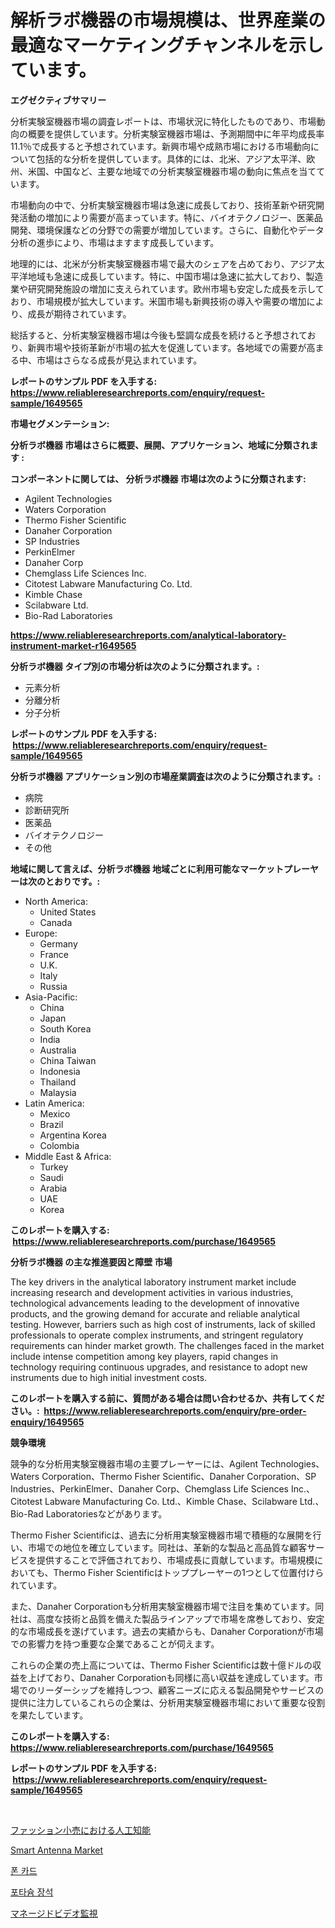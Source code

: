 <p><h1>解析ラボ機器の市場規模は、世界産業の最適なマーケティングチャンネルを示しています。</h1></p><p><strong>エグゼクティブサマリー</strong></p>
<p><p>分析実験室機器市場の調査レポートは、市場状況に特化したものであり、市場動向の概要を提供しています。分析実験室機器市場は、予測期間中に年平均成長率11.1％で成長すると予想されています。新興市場や成熟市場における市場動向について包括的な分析を提供しています。具体的には、北米、アジア太平洋、欧州、米国、中国など、主要な地域での分析実験室機器市場の動向に焦点を当てています。</p><p>市場動向の中で、分析実験室機器市場は急速に成長しており、技術革新や研究開発活動の増加により需要が高まっています。特に、バイオテクノロジー、医薬品開発、環境保護などの分野での需要が増加しています。さらに、自動化やデータ分析の進歩により、市場はますます成長しています。</p><p>地理的には、北米が分析実験室機器市場で最大のシェアを占めており、アジア太平洋地域も急速に成長しています。特に、中国市場は急速に拡大しており、製造業や研究開発施設の増加に支えられています。欧州市場も安定した成長を示しており、市場規模が拡大しています。米国市場も新興技術の導入や需要の増加により、成長が期待されています。</p><p>総括すると、分析実験室機器市場は今後も堅調な成長を続けると予想されており、新興市場や技術革新が市場の拡大を促進しています。各地域での需要が高まる中、市場はさらなる成長が見込まれています。</p></p>
<p><strong>レポートのサンプル PDF を入手する: <a href="https://www.reliableresearchreports.com/enquiry/request-sample/1649565">https://www.reliableresearchreports.com/enquiry/request-sample/1649565</a></strong></p>
<p><strong>市場セグメンテーション:</strong></p>
<p><strong> 分析ラボ機器 市場はさらに概要、展開、アプリケーション、地域に分類されます :</strong></p>
<p><strong>コンポーネントに関しては、 分析ラボ機器 市場は次のように分類されます: &nbsp;</strong></p>
<p><ul><li>Agilent Technologies</li><li>Waters Corporation</li><li>Thermo Fisher Scientific</li><li>Danaher Corporation</li><li>SP Industries</li><li>PerkinElmer</li><li>Danaher Corp</li><li>Chemglass Life Sciences Inc.</li><li>Citotest Labware Manufacturing Co. Ltd.</li><li>Kimble Chase</li><li>Scilabware Ltd.</li><li>Bio-Rad Laboratories</li></ul></p>
<p><strong><a href="https://www.reliableresearchreports.com/analytical-laboratory-instrument-market-r1649565">https://www.reliableresearchreports.com/analytical-laboratory-instrument-market-r1649565</a></strong></p>
<p><strong> 分析ラボ機器 タイプ別の市場分析は次のように分類されます。:</strong></p>
<p><ul><li>元素分析</li><li>分離分析</li><li>分子分析</li></ul></p>
<p><strong>レポートのサンプル PDF を入手する: &nbsp;<a href="https://www.reliableresearchreports.com/enquiry/request-sample/1649565">https://www.reliableresearchreports.com/enquiry/request-sample/1649565</a></strong></p>
<p><strong> 分析ラボ機器 アプリケーション別の市場産業調査は次のように分類されます。:</strong></p>
<p><ul><li>病院</li><li>診断研究所</li><li>医薬品</li><li>バイオテクノロジー</li><li>その他</li></ul></p>
<p><strong>地域に関して言えば、分析ラボ機器 地域ごとに利用可能なマーケットプレーヤーは次のとおりです。:</strong></p>
<p><ul>
    <li>
        North America:
        <ul>
            <li>United States</li>
            <li>Canada</li>
        </ul>
    </li>
    <li>
        Europe:
        <ul>
            <li>Germany</li>
            <li>France</li>
            <li>U.K.</li>
            <li>Italy</li>
            <li>Russia</li>
        </ul>
    </li>
    <li>
        Asia-Pacific:
        <ul>
            <li>China</li>
            <li>Japan</li>
            <li>South Korea</li>
            <li>India</li>
            <li>Australia</li>
            <li>China Taiwan</li>
            <li>Indonesia</li>
            <li>Thailand</li>
            <li>Malaysia</li>
        </ul>
    </li>
    <li>
        Latin America:
        <ul>
            <li>Mexico</li>
            <li>Brazil</li>
            <li>Argentina Korea</li>
            <li>Colombia</li>
        </ul>
    </li>
    <li>
        Middle East & Africa:
        <ul>
            <li>Turkey</li>
            <li>Saudi</li>
            <li>Arabia</li>
            <li>UAE</li>
            <li>Korea</li>
        </ul>
    </li>
    </ul></p>
<p><strong>このレポートを購入する: &nbsp;<a href="https://www.reliableresearchreports.com/purchase/1649565">https://www.reliableresearchreports.com/purchase/1649565</a></strong></p>
<p><strong>分析ラボ機器 の主な推進要因と障壁 市場</strong></p>
<p><p>The key drivers in the analytical laboratory instrument market include increasing research and development activities in various industries, technological advancements leading to the development of innovative products, and the growing demand for accurate and reliable analytical testing. However, barriers such as high cost of instruments, lack of skilled professionals to operate complex instruments, and stringent regulatory requirements can hinder market growth. The challenges faced in the market include intense competition among key players, rapid changes in technology requiring continuous upgrades, and resistance to adopt new instruments due to high initial investment costs.</p></p>
<p><strong>このレポートを購入する前に、質問がある場合は問い合わせるか、共有してください。:&nbsp; <a href="https://www.reliableresearchreports.com/enquiry/pre-order-enquiry/1649565">https://www.reliableresearchreports.com/enquiry/pre-order-enquiry/1649565</a></strong></p>
<p><strong>競争環境</strong></p>
<p><p>競争的な分析用実験室機器市場の主要プレーヤーには、Agilent Technologies、Waters Corporation、Thermo Fisher Scientific、Danaher Corporation、SP Industries、PerkinElmer、Danaher Corp、Chemglass Life Sciences Inc.、Citotest Labware Manufacturing Co. Ltd.、Kimble Chase、Scilabware Ltd.、Bio-Rad Laboratoriesなどがあります。</p><p>Thermo Fisher Scientificは、過去に分析用実験室機器市場で積極的な展開を行い、市場での地位を確立しています。同社は、革新的な製品と高品質な顧客サービスを提供することで評価されており、市場成長に貢献しています。市場規模においても、Thermo Fisher Scientificはトッププレーヤーの1つとして位置付けられています。</p><p>また、Danaher Corporationも分析用実験室機器市場で注目を集めています。同社は、高度な技術と品質を備えた製品ラインアップで市場を席巻しており、安定的な市場成長を遂げています。過去の実績からも、Danaher Corporationが市場での影響力を持つ重要な企業であることが伺えます。</p><p>これらの企業の売上高については、Thermo Fisher Scientificは数十億ドルの収益を上げており、Danaher Corporationも同様に高い収益を達成しています。市場でのリーダーシップを維持しつつ、顧客ニーズに応える製品開発やサービスの提供に注力しているこれらの企業は、分析用実験室機器市場において重要な役割を果たしています。</p></p>
<p><strong>このレポートを購入する: &nbsp; <a href="https://www.reliableresearchreports.com/purchase/1649565">https://www.reliableresearchreports.com/purchase/1649565</a></strong></p>
<p><strong>レポートのサンプル PDF を入手する: &nbsp;<a href="https://www.reliableresearchreports.com/enquiry/request-sample/1649565">https://www.reliableresearchreports.com/enquiry/request-sample/1649565</a></strong><strong></strong></p>
<p>&nbsp;</p>
<p><p><a href="https://medium.com/@nicolasrown5/%E3%83%95%E3%82%A1%E3%83%83%E3%82%B7%E3%83%A7%E3%83%B3%E5%B0%8F%E5%A3%B2%E6%A5%AD%E3%81%AB%E3%81%8A%E3%81%91%E3%82%8B%E4%BA%BA%E5%B7%A5%E7%9F%A5%E8%83%BD%E3%81%AE%E5%B1%95%E6%9C%9B-%E6%A5%AD%E7%95%8C%E6%A6%82%E8%A6%81%E3%81%A8%E4%BA%88%E6%B8%AC-2024%E5%B9%B4%E3%81%8B%E3%82%892031%E5%B9%B4-9ead664a9051">ファッション小売における人工知能</a></p><p><a href="https://github.com/Sinjinluong3e0awx2m195k76/Market-Research-Report-List-2/blob/main/smart-antenna-market.md">Smart Antenna Market</a></p><p><a href="https://medium.com/@sophieinleeds/%EC%A0%84%ED%99%94%EC%B9%B4%EB%93%9C-%EC%8B%9C%EC%9E%A5%EC%9D%80-%EC%8B%9C%EC%9E%A5-%EC%A0%90%EC%9C%A0%EC%9C%A8-%EC%8B%9C%EC%9E%A5-%EB%8F%99%ED%96%A5-%EB%B0%8F-%EC%8B%9C%EC%9E%A5-%EC%84%B1%EC%9E%A5%EC%97%90-%EA%B4%80%ED%95%9C-%EC%A0%95%EB%B3%B4%EB%A5%BC-%EC%A0%9C%EA%B3%B5%ED%95%A9%EB%8B%88%EB%8B%A4-79ad1eaef185">폰 카드</a></p><p><a href="https://medium.com/@gustavorn8776/%EC%B9%BC%EB%A6%AC%EC%9B%80-%ED%8E%A0%EB%93%9C%EC%8A%A4%ED%8C%8C-%EC%8B%9C%EC%9E%A5-%EC%8B%9C%EC%9E%A5-cagr-%EC%8B%9C%EC%9E%A5-%ED%8A%B8%EB%A0%8C%EB%93%9C-%EB%B0%8F-%EC%84%B1%EC%9E%A5-%EC%A0%84%EB%9E%B5%EC%97%90-%EB%8C%80%ED%95%9C-%ED%86%B5%EC%B0%B0%EB%A0%A5-79888d7590ea">포타슘 장석</a></p><p><a href="https://medium.com/@victor.sharp87978/%E7%9B%A3%E8%A6%96%E3%82%AB%E3%83%A1%E3%83%A9%E5%B8%82%E5%A0%B4%E3%81%AE%E6%B4%9E%E5%AF%9F-%E5%B8%82%E5%A0%B4%E5%8B%95%E5%90%91-%E6%88%90%E9%95%B7-2024%E5%B9%B4%E3%81%8B%E3%82%892031%E5%B9%B4%E3%81%BE%E3%81%A7%E3%81%AE%E4%BA%88%E6%B8%AC-2db05ae8695f">マネージドビデオ監視</a></p></p>